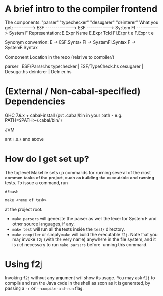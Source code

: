 # A brief intro to the compiler frontend #

The components: "parser"      "typechecker"      "desugarer"            "deinterer"
What you get:   --------> ESF -------------> ESF -----------> System FI -----------> System F
Representation:           E.Expr Name        E.Expr TcId      FI.Expr t e            F.Expr t e

Synonym convention:
E  -> ESF.Syntax
FI -> SystemFI.Syntax
F  -> SystemF.Syntax

Component     Location in the repo (relative to compiler/)

parser      | ESF/Parser.hs
typechecker | ESF/TypeCheck.hs
desugarer   | Desugar.hs
deinterer   | DeInter.hs

# (External / Non-cabal-specified) Dependencies #
GHC 7.6.x + cabal-install (put .cabal/bin in your path - e.g. PATH=$PATH:~/.cabal/bin/ )

JVM

ant 1.8.x and above

# How do I get set up? #

The toplevel Makefile sets up commands for running several of the most common tasks of the project, such as building the executable and running tests. To issue a command, run
```
#!bash

make <name of task>
```
at the project root.

* `make parsers` will generate the parser as well the lexer for System F and other source languages, if any.
* `make test` will run all the tests inside the `test/` directory.
* `make compiler` or simply `make` will build the executable `f2j`. Note that you may invoke `f2j` (with the very name) anywhere in the file system, and it is *not* necessary to run `make parsers` before running this command.

# Using f2j #
Invoking `f2j` without any argument will show its usage. You may ask `f2j` to compile and run the Java code in the shell as soon as it is generated, by passing a `-r` or `--compile-and-run` flag.

